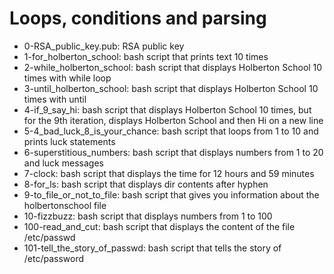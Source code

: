 # Loops, conditions and parsing
* 0-RSA_public_key.pub: RSA public key
* 1-for_holberton_school: bash script that prints text 10 times
* 2-while_holberton_school: bash script that displays Holberton School 10 times with while loop
* 3-until_holberton_school: bash script that displays Holberton School 10 times with until
* 4-if_9_say_hi: bash script that displays Holberton School 10 times, but for the 9th iteration, displays Holberton School and then Hi on a new line
* 5-4_bad_luck_8_is_your_chance: bash script that loops from 1 to 10 and prints luck statements
* 6-superstitious_numbers: bash script that displays numbers from 1 to 20 and luck messages
* 7-clock: bash script that displays the time for 12 hours and 59 minutes
* 8-for_ls: bash script that displays dir contents after hyphen
* 9-to_file_or_not_to_file: bash script that gives you information about the holbertonschool file
* 10-fizzbuzz: bash script that displays numbers from 1 to 100
* 100-read_and_cut: bash script that displays the content of the file /etc/passwd
* 101-tell_the_story_of_passwd: bash script that tells the story of /etc/password
